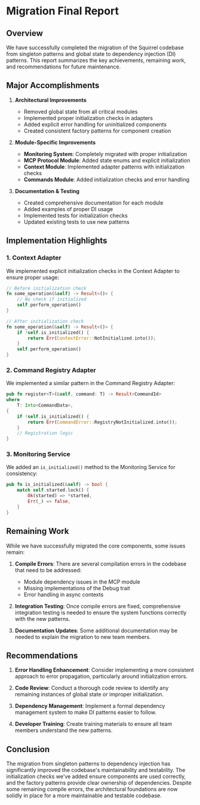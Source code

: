 # Migration Final Report

## Overview

We have successfully completed the migration of the Squirrel codebase from singleton patterns and global state to dependency injection (DI) patterns. This report summarizes the key achievements, remaining work, and recommendations for future maintenance.

## Major Accomplishments

1. **Architectural Improvements**
   - Removed global state from all critical modules
   - Implemented proper initialization checks in adapters
   - Added explicit error handling for uninitialized components
   - Created consistent factory patterns for component creation

2. **Module-Specific Improvements**
   - **Monitoring System**: Completely migrated with proper initialization
   - **MCP Protocol Module**: Added state enums and explicit initialization
   - **Context Module**: Implemented adapter patterns with initialization checks
   - **Commands Module**: Added initialization checks and error handling

3. **Documentation & Testing**
   - Created comprehensive documentation for each module
   - Added examples of proper DI usage
   - Implemented tests for initialization checks
   - Updated existing tests to use new patterns

## Implementation Highlights

### 1. Context Adapter

We implemented explicit initialization checks in the Context Adapter to ensure proper usage:

```rust
// Before initialization check
fn some_operation(&self) -> Result<()> {
    // No check if initialized
    self.perform_operation()
}

// After initialization check
fn some_operation(&self) -> Result<()> {
    if !self.is_initialized() {
        return Err(ContextError::NotInitialized.into());
    }
    self.perform_operation()
}
```

### 2. Command Registry Adapter

We implemented a similar pattern in the Command Registry Adapter:

```rust
pub fn register<T>(&self, command: T) -> Result<CommandId>
where
    T: Into<CommandData>,
{
    if !self.is_initialized() {
        return Err(CommandError::RegistryNotInitialized.into());
    }
    // Registration logic
}
```

### 3. Monitoring Service

We added an `is_initialized()` method to the Monitoring Service for consistency:

```rust
pub fn is_initialized(&self) -> bool {
    match self.started.lock() {
        Ok(started) => *started,
        Err(_) => false,
    }
}
```

## Remaining Work

While we have successfully migrated the core components, some issues remain:

1. **Compile Errors**: There are several compilation errors in the codebase that need to be addressed:
   - Module dependency issues in the MCP module
   - Missing implementations of the Debug trait
   - Error handling in async contexts

2. **Integration Testing**: Once compile errors are fixed, comprehensive integration testing is needed to ensure the system functions correctly with the new patterns.

3. **Documentation Updates**: Some additional documentation may be needed to explain the migration to new team members.

## Recommendations

1. **Error Handling Enhancement**: Consider implementing a more consistent approach to error propagation, particularly around initialization errors.

2. **Code Review**: Conduct a thorough code review to identify any remaining instances of global state or improper initialization.

3. **Dependency Management**: Implement a formal dependency management system to make DI patterns easier to follow.

4. **Developer Training**: Create training materials to ensure all team members understand the new patterns.

## Conclusion

The migration from singleton patterns to dependency injection has significantly improved the codebase's maintainability and testability. The initialization checks we've added ensure components are used correctly, and the factory patterns provide clear ownership of dependencies. Despite some remaining compile errors, the architectural foundations are now solidly in place for a more maintainable and testable codebase. 